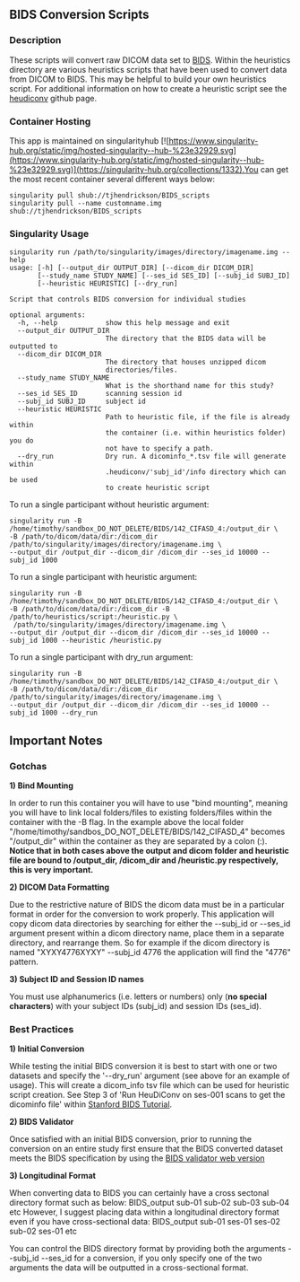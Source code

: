 ## BIDS Conversion Scripts

### Description
These scripts will convert raw DICOM data set to [BIDS](http://bids.neuroimaging.io/format). Within the heuristics directory are various heuristics scripts that have been used to convert data from DICOM to BIDS. This may be helpful to build your own heuristics script. For additional information on how to create a heuristic script see the [heudiconv](https://github.com/nipy/heudiconv) github page.


### Container Hosting
This app is maintained on singularityhub [![https://www.singularity-hub.org/static/img/hosted-singularity--hub-%23e32929.svg](https://www.singularity-hub.org/static/img/hosted-singularity--hub-%23e32929.svg)](https://singularity-hub.org/collections/1332).You can get the most recent container several different ways below:
```
singularity pull shub://tjhendrickson/BIDS_scripts
singularity pull --name customname.img shub://tjhendrickson/BIDS_scripts
```

### Singularity Usage
```
singularity run /path/to/singularity/images/directory/imagename.img --help
usage: [-h] [--output_dir OUTPUT_DIR] [--dicom_dir DICOM_DIR]
       [--study_name STUDY_NAME] [--ses_id SES_ID] [--subj_id SUBJ_ID]
       [--heuristic HEURISTIC] [--dry_run]

Script that controls BIDS conversion for individual studies

optional arguments:
  -h, --help            show this help message and exit
  --output_dir OUTPUT_DIR
                        The directory that the BIDS data will be outputted to
  --dicom_dir DICOM_DIR
                        The directory that houses unzipped dicom
                        directories/files.
  --study_name STUDY_NAME
                        What is the shorthand name for this study?
  --ses_id SES_ID       scanning session id
  --subj_id SUBJ_ID     subject id
  --heuristic HEURISTIC
                        Path to heuristic file, if the file is already within
                        the container (i.e. within heuristics folder) you do
                        not have to specify a path.
  --dry_run             Dry run. A dicominfo_*.tsv file will generate within
                        .heudiconv/'subj_id'/info directory which can be used
                        to create heuristic script

```

To run a single participant without heuristic argument:
```
singularity run -B /home/timothy/sandbox_DO_NOT_DELETE/BIDS/142_CIFASD_4:/output_dir \
-B /path/to/dicom/data/dir:/dicom_dir /path/to/singularity/images/directory/imagename.img \
--output_dir /output_dir --dicom_dir /dicom_dir --ses_id 10000 --subj_id 1000
```

To run a single participant with heuristic argument:
```
singularity run -B /home/timothy/sandbox_DO_NOT_DELETE/BIDS/142_CIFASD_4:/output_dir \
-B /path/to/dicom/data/dir:/dicom_dir -B /path/to/heuristics/script:/heuristic.py \
 /path/to/singularity/images/directory/imagename.img \
--output_dir /output_dir --dicom_dir /dicom_dir --ses_id 10000 --subj_id 1000 --heuristic /heuristic.py

```

To run a single participant with dry_run argument:
```
singularity run -B /home/timothy/sandbox_DO_NOT_DELETE/BIDS/142_CIFASD_4:/output_dir \
-B /path/to/dicom/data/dir:/dicom_dir /path/to/singularity/images/directory/imagename.img \
--output_dir /output_dir --dicom_dir /dicom_dir --ses_id 10000 --subj_id 1000 --dry_run
```


## Important Notes

### Gotchas

**1) Bind Mounting**

In order to run this container you will have to use "bind mounting", meaning you will have to link local folders/files to existing folders/files within the container with the -B flag. In the example above the local folder "/home/timothy/sandbos_DO_NOT_DELETE/BIDS/142_CIFASD_4" becomes "/output_dir" within the container as they are separated by a colon (:). **Notice that in both cases above the output and dicom folder and heuristic file are bound to /output_dir, /dicom_dir and /heuristic.py respectively, this is very important.**

**2) DICOM Data Formatting**

Due to the restrictive nature of BIDS the dicom data must be in a particular format in order for the conversion to work properly. This application will copy dicom data directories by searching for either the --subj_id or --ses_id argument present within a dicom directory name, place them in a separate directory, and rearrange them. So for example if the dicom directory is named "XYXY4776XYXY" --subj_id 4776 the application will find the "4776" pattern.

**3) Subject ID and Session ID names**

You must use alphanumerics (i.e. letters or numbers) only (**no special characters**) with your subject IDs (subj_id) and session IDs (ses_id).

### Best Practices

**1) Initial Conversion**

While testing the initial BIDS conversion it is best to start with one or two datasets and specify the '--dry_run' argument (see above for an example of usage). 
This will create a dicom_info tsv file which can be used for heuristic script creation. 
See Step 3 of 'Run HeuDiConv on ses-001 scans to get the dicominfo file' within [Stanford BIDS Tutorial](http://reproducibility.stanford.edu/bids-tutorial-series-part-2a/#heuman2).

**2) BIDS Validator**

Once satisfied with an initial BIDS conversion, prior to running the conversion on an entire study first ensure that the BIDS converted dataset meets the BIDS specification by using the [BIDS validator web version](http://incf.github.io/bids-validator/)

**3) Longitudinal Format**

When converting data to BIDS you can certainly have a cross sectonal directory format such as below:
BIDS_output
  sub-01
  sub-02
  sub-03
  sub-04
  etc
However, I suggest placing data within a longitudinal directory format even if you have cross-sectional data:
BIDS_output
  sub-01
    ses-01
    ses-02
  sub-02
    ses-01
  etc

You can control the BIDS directory format by providing both the arguments --subj_id --ses_id for a conversion, if you only specify one of the two arguments the data will be outputted in a cross-sectional format.
